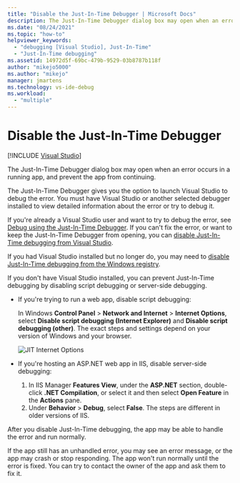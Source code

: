 ```yaml
---
title: "Disable the Just-In-Time Debugger | Microsoft Docs"
description: The Just-In-Time Debugger dialog box may open when an error occurs in an app. Learn what you can do when this happens, and ways to prevent it.
ms.date: "08/24/2021"
ms.topic: "how-to"
helpviewer_keywords:
  - "debugging [Visual Studio], Just-In-Time"
  - "Just-In-Time debugging"
ms.assetid: 14972d5f-69bc-479b-9529-03b8787b118f
author: "mikejo5000"
ms.author: "mikejo"
manager: jmartens
ms.technology: vs-ide-debug
ms.workload:
  - "multiple"
---
```

# Disable the Just-In-Time Debugger

 [!INCLUDE [Visual Studio](~/includes/applies-to-version/vs-windows-only.md)]

The Just-In-Time Debugger dialog box may open when an error occurs in a running app, and prevent the app from continuing.

The Just-In-Time Debugger gives you the option to launch Visual Studio to debug the error. You must have Visual Studio or another selected debugger installed to view detailed information about the error or try to debug it.

If you're already a Visual Studio user and want to try to debug the error, see [Debug using the Just-In-Time Debugger](../debugger/debug-using-the-just-in-time-debugger.md). If you can't fix the error, or want to keep the Just-In-Time Debugger from opening, you can [disable Just-In-Time debugging from Visual Studio](debug-using-the-just-in-time-debugger.md#BKMK_Enabling).

If you had Visual Studio installed but no longer do, you may need to [disable Just-In-Time debugging from the Windows registry](debug-using-the-just-in-time-debugger.md#disable-just-in-time-debugging-from-the-windows-registry).

If you don't have Visual Studio installed, you can prevent Just-In-Time debugging by disabling script debugging or server-side debugging.

- If you're trying to run a web app, disable script debugging:

  In Windows **Control Panel** > **Network and Internet** > **Internet Options**, select **Disable script debugging (Internet Explorer)** and **Disable script debugging (other)**. The exact steps and settings depend on your version of Windows and your browser.

  ![JIT Internet Options](../debugger/media/jitinternetoptions.png "JIT internet options")

- If you're hosting an ASP.NET web app in IIS, disable server-side debugging:

  1. In IIS Manager **Features View**, under the **ASP.NET** section, double-click **.NET Compilation**, or select it and then select **Open Feature** in the **Actions** pane.
  1. Under **Behavior** > **Debug**, select **False**. The steps are different in older versions of IIS.

After you disable Just-In-Time debugging, the app may be able to handle the error and run normally.

If the app still has an unhandled error, you may see an error message, or the app may crash or stop responding. The app won't run normally until the error is fixed. You can try to contact the owner of the app and ask them to fix it.
